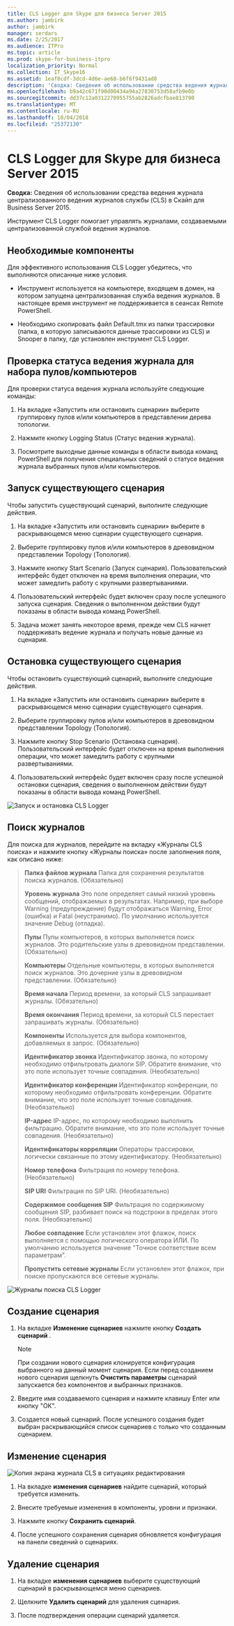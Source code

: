 ```yaml
---
title: CLS Logger для Skype для бизнеса Server 2015
ms.author: jambirk
author: jambirk
manager: serdars
ms.date: 2/25/2017
ms.audience: ITPro
ms.topic: article
ms.prod: skype-for-business-itpro
localization_priority: Normal
ms.collection: IT_Skype16
ms.assetid: 1eaf8cdf-3dcd-4d6e-ae68-b6f6f9431ad8
description: 'Сводка: Сведения об использовании средства ведения журнала централизованного ведения журналов службы (CLS) в Скайп для Business Server 2015.'
ms.openlocfilehash: b9a42c671f90d00434a94a27830753d58afb9e0b
ms.sourcegitcommit: dd37c12a0312270955755ab2826adcfbae813790
ms.translationtype: MT
ms.contentlocale: ru-RU
ms.lasthandoff: 10/04/2018
ms.locfileid: "25372130"
---
```

# <a name="cls-logger-for-skype-for-business-server-2015"></a>CLS Logger для Skype для бизнеса Server 2015
 
**Сводка:** Сведения об использовании средства ведения журнала централизованного ведения журналов службы (CLS) в Скайп для Business Server 2015.
  
Инструмент CLS Logger помогает управлять журналами, создаваемыми централизованной службой ведения журналов.
  
## <a name="prerequisites"></a>Необходимые компоненты

Для эффективного использования CLS Logger убедитесь, что выполняются описанные ниже условия.
  
- Инструмент используется на компьютере, входящем в домен, на котором запущена централизованная служба ведения журналов. В настоящее время инструмент не поддерживается в сеансах Remote PowerShell.
    
- Необходимо скопировать файл Default.tmx из папки трассировки (папка, в которую записываются данные трассировки из CLS) и Snooper в папку, где установлен инструмент CLS Logger.
    
## <a name="check-the-logging-status-of-a-set-of-poolscomputers"></a>Проверка статуса ведения журнала для набора пулов/компьютеров

Для проверки статуса ведения журнала используйте следующие команды:
  
1. На вкладке «Запустить или остановить сценарии» выберите группировку пулов и/или компьютеров в представлении дерева топологии.
    
2. Нажмите кнопку Logging Status (Статус ведения журнала).
    
3. Посмотрите выходные данные команды в области вывода команд PowerShell для получения специальных сведений о статусе ведения журнала выбранных пулов и/или компьютеров.
    
## <a name="start-an-existing-scenario"></a>Запуск существующего сценария

Чтобы запустить существующий сценарий, выполните следующие действия.
  
1. На вкладке «Запустить или остановить сценарии» выберите в раскрывающемся меню сценарии существующего сценария.
    
2. Выберите группировку пулов и/или компьютеров в древовидном представлении Topology (Топология).
    
3. Нажмите кнопку Start Scenario (Запуск сценария). Пользовательский интерфейс будет отключен на время выполнения операции, что может замедлить работу с крупными развертываниями.
    
4. Пользовательский интерфейс будет включен сразу после успешного запуска сценария. Сведения о выполненном действии будут показаны в области вывода команд PowerShell.
    
5. Задача может занять некоторое время, прежде чем CLS начнет поддерживать ведение журнала и получать новые данные из сценария.
    
## <a name="stop-an-existing-scenario"></a>Остановка существующего сценария

Чтобы остановить существующий сценарий, выполните следующие действия.
  
1. На вкладке «Запустить или остановить сценарии» выберите в раскрывающемся меню сценарии существующего сценария.
    
2. Выберите группировку пулов и/или компьютеров в древовидном представлении Topology (Топология).
    
3. Нажмите кнопку Stop Scenario (Остановка сценария). Пользовательский интерфейс будет отключен на время выполнения операции, что может замедлить работу с крупными развертываниями.
    
4. Пользовательский интерфейс будет включен сразу после успешной остановки сценария, сведения о выполненном действии будут показаны в области вывода команд PowerShell.
    
![Запуск и остановка CLS Logger](../../media/2c4a36c2-b5db-4550-a3b3-41f18e0e2f0c.png)
  
## <a name="search-for-logs"></a>Поиск журналов

Для поиска для журналов, перейдите на вкладку «Журналы CLS поиска» и нажмите кнопку «Журналы поиска» после заполнения поля, как описано ниже:
  
> **Папка файлов журнала** Папка для сохранения результатов поиска журналов. (Обязательно)
> 
> **Уровень журнала** Это поле определяет самый низкий уровень сообщений, отображаемых в результатах. Например, при выборе Warning (предупреждение) будут отображаться Warning, Error (ошибка) и Fatal (неустранимо). По умолчанию используется значение Debug (отладка).
> 
> **Пулы** Пулы компьютеров, в которых выполняется поиск журналов. Это родительские узлы в древовидном представлении. (Обязательно)
> 
> **Компьютеры** Отдельные компьютеры, в которых выполняется поиск журналов. Это дочерние узлы в древовидном представлении. (Обязательно)
> 
> **Время начала** Период времени, за который CLS запрашивает журналы. (Обязательно)
> 
> **Время окончания** Период времени, за который CLS перестает запрашивать журналы. (Обязательно)
> 
> **Компоненты** Используется для выбора компонентов, добавляемых в запрос. (Обязательно)
> 
> **Идентификатор звонка** Идентификатор звонка, по которому необходимо отфильтровать диалоги SIP. Обратите внимание, что это поле использует точные совпадения. (Необязательно)
> 
> **Идентификатор конференции** Идентификатор конференции, по которому необходимо отфильтровать конференции. Обратите внимание, что это поле использует точные совпадения. (Необязательно)
> 
> **IP-адрес** IP-адрес, по которому необходимо выполнить фильтрацию. Обратите внимание, что это поле использует точные совпадения. (Необязательно)
> 
> **Идентификаторы корреляции** Операторы трассировки, логически связанные по этому идентификатору. (Необязательно)
> 
> **Номер телефона** Фильтрация по номеру телефона. (Необязательно)
> 
> **SIP URI** Фильтрация по SIP URI. (Необязательно)
> 
> **Содержимое сообщения SIP** Фильтрация по содержимому сообщения SIP, разбивает поиск на подстроки в пределах этого поля. (Необязательно)
> 
> **Любое совпадение** Если установлен этот флажок, поиск выполняется с помощью логического оператора ИЛИ. По умолчанию используется значение "Точное соответствие всем параметрам".
> 
> **Пропустить сетевые журналы** Если установлен этот флажок, при поиске пропускаются все сетевые журналы.
    
![Журналы поиска CLS Logger](../../media/5793ea3c-6f5f-40ef-8b53-100da831eedf.png)
  
## <a name="create-a-scenario"></a>Создание сценария

1. На вкладке **Изменение сценариев** нажмите кнопку **Создать сценарий** .
    
    > [!NOTE]
    > При создании нового сценария клонируется конфигурация выбранного на данный момент сценария. Если перед созданием нового сценария щелкнуть **Очистить параметры** сценарий запускается без компонентов и выбранных признаков.
  
2. Введите имя создаваемого сценария и нажмите клавишу Enter или кнопку "ОК".
    
3. Создается новый сценарий. После успешного создания будет выбран раскрывающийся список сценариев с только что созданным сценарием.
    
## <a name="modify-a-scenario"></a>Изменение сценария

![Копия экрана журнала CLS в ситуациях редактирования](../../media/abbbcac0-8a2e-48af-a22f-4fee0283a29f.png)
  
1. На вкладке **изменения сценариев** найдите сценарий, который требуется изменить.
    
2. Внесите требуемые изменения в компоненты, уровни и признаки.
    
3. Нажмите кнопку **Сохранить сценарий**.
    
4. После успешного сохранения сценария обновляется конфигурация на панели сведений о сценариях.
    
## <a name="delete-a-scenario"></a>Удаление сценария

1. На вкладке **изменения сценариев** выберите существующий сценарий в раскрывающемся меню сценариев.
    
2. Щелкните **Удалить сценарий** для удаления сценария.
    
3. После подтверждения операции сценарий удаляется.
    

